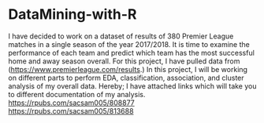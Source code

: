 # DataMining-with-R
I have decided to work on a dataset of results of 380 Premier League matches in a single season of the year 2017/2018. It is time to examine the performance of each team and predict which team has the most successful home and away season overall. For this project, I have pulled data from (https://www.premierleague.com/results.)
In this project, I will be working on different parts to perform EDA, classification, association, and cluster analysis of my overall data. Hereby; I have attached links which will take you to different documentation of my analysis.
https://rpubs.com/sacsam005/808877
https://rpubs.com/sacsam005/813688
